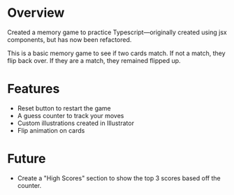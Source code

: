 # Overview

Created a memory game to practice Typescript—originally created using jsx components, but has now been refactored.

This is a basic memory game to see if two cards match. If not a match, they flip back over. If they are a match, they remained flipped up.

# Features

- Reset button to restart the game
- A guess counter to track your moves
- Custom illustrations created in Illustrator
- Flip animation on cards

# Future

- Create a "High Scores" section to show the top 3 scores based off the counter.
